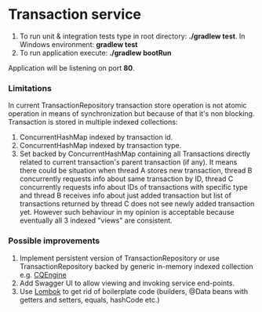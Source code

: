 # Transaction service

1. To run unit & integration tests type in root directory: <strong>./gradlew test</strong>. In Windows environment: <strong>gradlew test</strong>
2. To run application execute: <strong>./gradlew bootRun</strong>

Application will be listening on port <strong>80</strong>.

### Limitations
In current TransactionRepository transaction store operation is not atomic operation in means of synchronization but because of that it's non blocking. 
Transaction is stored in multiple indexed collections:
 1. ConcurrentHashMap indexed by transaction id.
 2. ConcurrentHashMap indexed by transaction type.
 3. Set backed by ConcurrentHashMap containing all Transactions directly related to current transaction's parent transaction (if any).
It means there could be situation when thread A stores new transaction, thread B concurrently requests info about same transaction by ID, thread C concurrently requests info about IDs of transactions with specific type and thread B receives info about just added transaction but list of transactions returned by thread C does not see newly added transaction yet.
 However such behaviour in my opinion is acceptable because eventually all 3 indexed "views" are consistent.

### Possible improvements

1. Implement persistent version of TransactionRepository or use TransactionRepository backed by generic in-memory indexed collection e.g. [CQEngine](https://github.com/npgall/cqengine/)
2. Add Swagger UI to allow viewing and invoking service end-points.
3. Use [Lombok](https://projectlombok.org/) to get rid of boilerplate code (builders, @Data beans with getters and setters, equals, hashCode etc.)
